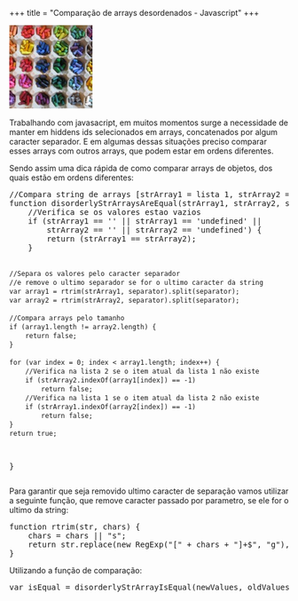 +++
title = "Comparação de arrays desordenados - Javascript"
+++

<p>

<img class="size-thumbnail wp-image-721" title="disorderly" src="/assets/disorderly-150x150.jpg" alt="" width="150" height="150" />

<p>Trabalhando com javasacript, em muitos momentos surge a necessidade de manter em hiddens ids selecionados em arrays, concatenados por algum caracter separador. E em algumas dessas situações preciso comparar esses arrays com outros arrays, que podem estar em ordens diferentes.</p>
<p>Sendo assim uma dica rápida de como comparar arrays de objetos, dos quais estão em ordens diferentes:</p>
<p><!--more--></p>
<pre class="brush: javascript">//Compara string de arrays [strArray1 = lista 1, strArray2 = lista 2, separator = separador]
function disorderlyStrArraysAreEqual(strArray1, strArray2, separator) {
    //Verifica se os valores estao vazios
    if (strArray1 == '' || strArray1 == 'undefined' ||
        strArray2 == '' || strArray2 == 'undefined') {
        return (strArray1 == strArray2);
    }

    //Separa os valores pelo caracter separador
    //e remove o ultimo separador se for o ultimo caracter da string
    var array1 = rtrim(strArray1, separator).split(separator);
    var array2 = rtrim(strArray2, separator).split(separator);

    //Compara arrays pelo tamanho
    if (array1.length != array2.length) {
        return false;
    }

    for (var index = 0; index < array1.length; index++) {
        //Verifica na lista 2 se o item atual da lista 1 não existe
        if (strArray2.indexOf(array1[index]) == -1)
            return false;
        //Verifica na lista 1 se o item atual da lista 2 não existe
        if (strArray1.indexOf(array2[index]) == -1)
            return false;
    }
    return true;
}</pre>
<p>Para garantir que seja removido ultimo caracter&nbsp;de separação vamos utilizar a seguinte função, que remove caracter passado por parametro, se ele for o ultimo da string:</p>
<pre class="brush: javascript">function rtrim(str, chars) {
    chars = chars || "s";
    return str.replace(new RegExp("[" + chars + "]+$", "g"), "");
}</pre>
<p>Utilizando a função de comparação:</p>
<pre class="brush: javascript">var isEqual = disorderlyStrArrayIsEqual(newValues, oldValues, ';');</pre>
